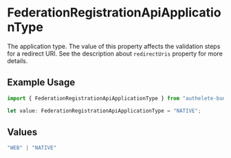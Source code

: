 # FederationRegistrationApiApplicationType

The application type. The value of this property affects the validation steps for a redirect URI.
See the description about `redirectUris` property for more details.


## Example Usage

```typescript
import { FederationRegistrationApiApplicationType } from "authelete-bundled/models/operations";

let value: FederationRegistrationApiApplicationType = "NATIVE";
```

## Values

```typescript
"WEB" | "NATIVE"
```